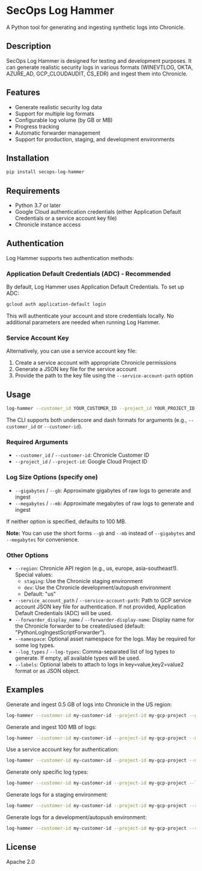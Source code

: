 # SecOps Log Hammer

A Python tool for generating and ingesting synthetic logs into Chronicle.

## Description

SecOps Log Hammer is designed for testing and development purposes. It can generate realistic security logs in various formats (WINEVTLOG, OKTA, AZURE_AD, GCP_CLOUDAUDIT, CS_EDR) and ingest them into Chronicle.

## Features

- Generate realistic security log data
- Support for multiple log formats
- Configurable log volume (by GB or MB)
- Progress tracking
- Automatic forwarder management
- Support for production, staging, and development environments

## Installation

```bash
pip install secops-log-hammer
```

## Requirements

- Python 3.7 or later
- Google Cloud authentication credentials (either Application Default Credentials or a service account key file)
- Chronicle instance access

## Authentication

Log Hammer supports two authentication methods:

### Application Default Credentials (ADC) - Recommended

By default, Log Hammer uses Application Default Credentials. To set up ADC:

```bash
gcloud auth application-default login
```

This will authenticate your account and store credentials locally. No additional parameters are needed when running Log Hammer.

### Service Account Key

Alternatively, you can use a service account key file:

1. Create a service account with appropriate Chronicle permissions
2. Generate a JSON key file for the service account
3. Provide the path to the key file using the `--service-account-path` option

## Usage

```bash
log-hammer --customer_id YOUR_CUSTOMER_ID --project_id YOUR_PROJECT_ID [--region REGION] [--gb 0.1 | --mb 100]
```

The CLI supports both underscore and dash formats for arguments (e.g., `--customer_id` or `--customer-id`).

### Required Arguments

- `--customer_id` / `--customer-id`: Chronicle Customer ID
- `--project_id` / `--project-id`: Google Cloud Project ID

### Log Size Options (specify one)

- `--gigabytes` / `--gb`: Approximate gigabytes of raw logs to generate and ingest
- `--megabytes` / `--mb`: Approximate megabytes of raw logs to generate and ingest
  
If neither option is specified, defaults to 100 MB.

**Note:** You can use the short forms `--gb` and `--mb` instead of `--gigabytes` and `--megabytes` for convenience.

### Other Options

- `--region`: Chronicle API region (e.g., us, europe, asia-southeast1). Special values:
  - `staging`: Use the Chronicle staging environment
  - `dev`: Use the Chronicle development/autopush environment
  - Default: "us"
- `--service_account_path` / `--service-account-path`: Path to GCP service account JSON key file for authentication. If not provided, Application Default Credentials (ADC) will be used.
- `--forwarder_display_name` / `--forwarder-display-name`: Display name for the Chronicle forwarder to be created/used (default: "PythonLogIngestScriptForwarder").
- `--namespace`: Optional asset namespace for the logs. May be required for some log types.
- `--log_types` / `--log-types`: Comma-separated list of log types to generate. If empty, all available types will be used.
- `--labels`: Optional labels to attach to logs in key=value,key2=value2 format or as JSON object.

## Examples

Generate and ingest 0.5 GB of logs into Chronicle in the US region:

```bash
log-hammer --customer-id my-customer-id --project-id my-gcp-project --gb 0.5
```

Generate and ingest 100 MB of logs:

```bash
log-hammer --customer-id my-customer-id --project-id my-gcp-project --mb 100
```

Use a service account key for authentication:

```bash
log-hammer --customer-id my-customer-id --project-id my-gcp-project --mb 50 --service-account-path /path/to/service-account-key.json
```

Generate only specific log types:

```bash
log-hammer --customer-id my-customer-id --project-id my-gcp-project --log-types WINEVTLOG,OKTA
```

Generate logs for a staging environment:

```bash
log-hammer --customer-id my-customer-id --project-id my-gcp-project --region staging --mb 10
```

Generate logs for a development/autopush environment:

```bash
log-hammer --customer-id my-customer-id --project-id my-gcp-project --region dev --mb 10
```

## License

Apache 2.0 